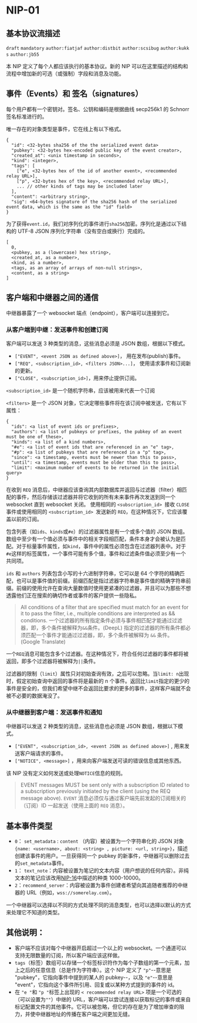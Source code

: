 # NIP-01

## 基本协议流描述

`draft` `mandatory` `author:fiatjaf` `author:distbit` `author:scsibug` `author:kukks` `author:jb55`

本 NIP 定义了每个人都应该执行的基本协议。新的 NIP 可以在这里描述的结构和流程中增加新的可选（或强制）字段和消息及功能。

## 事件（Events）和 签名（signatures）

每个用户都有一个密钥对。签名、公钥和编码是根据曲线 secp256k1 的 Schnorr 签名标准进行的。

唯一存在的对象类型是事件，它在线上有以下格式。

```
{
  "id": <32-bytes sha256 of the the serialized event data>
  "pubkey": <32-bytes hex-encoded public key of the event creator>,
  "created_at": <unix timestamp in seconds>,
  "kind": <integer>,
  "tags": [
    ["e", <32-bytes hex of the id of another event>, <recommended relay URL>],
    ["p", <32-bytes hex of the key>, <recommended relay URL>],
    ... // other kinds of tags may be included later
  ],
  "content": <arbitrary string>,
  "sig": <64-bytes signature of the sha256 hash of the serialized event data, which is the same as the "id" field>
}
```

为了获得`event.id`，我们对序列化的事件进行`sha256`加密。序列化是通过以下结构的 UTF-8 JSON 序列化字符串（没有空白或换行）完成的。

```
[
  0,
  <pubkey, as a (lowercase) hex string>,
  <created_at, as a number>,
  <kind, as a number>,
  <tags, as an array of arrays of non-null strings>,
  <content, as a string>
]
```

## 客户端和中继器之间的通信

中继器暴露了一个 websocket 端点（endpoint），客户端可以连接到它。

### 从客户端到中继：发送事件和创建订阅

客户端可以发送 3 种类型的消息，这些消息必须是 JSON 数组，根据以下模式。

- `["EVENT", <event JSON as defined above>]`， 用在发布(publish)事件。
- `["REQ", <subscription_id>, <filters JSON>...]`， 使用请求事件和订阅新的更新。
- `["CLOSE", <subscription_id>]`，用来停止提供订阅。

`<subscription_id>` 是一个随机字符串，应该被用来代表一个订阅

`<filters>` 是一个 JSON 对象，它决定哪些事件将在该订阅中被发送，它有以下属性：

```
{
  "ids": <a list of event ids or prefixes>,
  "authors": <a list of pubkeys or prefixes, the pubkey of an event must be one of these>,
  "kinds": <a list of a kind numbers>,
  "#e": <a list of event ids that are referenced in an "e" tag>,
  "#p": <a list of pubkeys that are referenced in a "p" tag>,
  "since": <a timestamp, events must be newer than this to pass>,
  "until": <a timestamp, events must be older than this to pass>,
  "limit": <maximum number of events to be returned in the initial query>
}
```

在收到 `REQ` 消息后，中继器应该查询其内部数据库并返回与过滤器（filter）相匹配的事件，然后存储该过滤器并将它收到的所有未来事件再次发送到同一个 websocket 直到 websocket 关闭。 使用相同的 `<subscription_id> `接收 `CLOSE` 事件或使用相同的 `<subscription_id> `发送新的 `REQ`，在这种情况下，它应该覆盖以前的订阅。

包含列表（如`ids`、`kinds`或`#e`）的过滤器属性是有一个或多个值的 JSON 数组。数组中至少有一个值必须与事件中的相关字段相匹配，条件本身才会被认为是匹配。对于标量事件属性，如`kind`，事件中的属性必须包含在过滤器列表中。对于`#e`这样的标签属性，一个事件可能有多个值，事件和过滤条件值必须至少有一个共同项。

`ids` 和 `authors` 列表包含小写的十六进制字符串，它可以是 64 个字符的精确匹配，也可以是事件值的前缀。前缀匹配是指过滤器字符串是事件值的精确字符串前缀。前缀的使用允许在查询大量数值时使用更紧凑的过滤器，并且可以为那些不想透露他们正在搜索的确切作者或事件的客户提供一些隐私。

> All conditions of a filter that are specified must match for an event for it to pass the filter, i.e., multiple conditions are interpreted as && conditions.
> 一个过滤器的所有指定条件必须与事件相匹配才能通过过滤器，即，多个条件被解释为`&&`条件。(DeepL)
> 指定的过滤器的所有条件都必须匹配一个事件才能通过过滤器，即，多个条件被解释为 `&&` 条件。(Google Translate)

一个`REQ`消息可能包含多个过滤器。在这种情况下，符合任何过滤器的事件都将被返回，即多个过滤器将被解释为`||`条件。

过滤器的限制（`limit`）属性只对初始查询有效，之后可以忽略。当`limit: n`出现时，假定初始查询中返回的事件将是最新的 n 个事件。返回比`limit`指定的更少的事件是安全的，但我们希望中继不会返回比要求的更多的事件，这样客户端就不会被不必要的数据淹没了。

### 从中继器到客户端：发送事件和通知

中继器可以发送 2 种类型的消息，这些消息也必须是 JSON 数组，根据以下模式。

- `["EVENT", <subscription_id>, <event JSON as defined above>]` , 用来发送客户端请求的事件。
- `["NOTICE", <message>]` ，用来向客户端发送可读的错误信息或其他东西。

该 NIP 没有定义如何发送或处理`NOTICE`信息的规则。

> EVENT messages MUST be sent only with a subscription ID related to a subscription previously initiated by the client (using the REQ message above).
> `EVENT` 消息必须仅与通过客户端先前发起的订阅相关的（订阅）ID 一起发送（使用上面的 `REQ` 消息）。

## 基本事件类型

- `0`： `set_metadata` : `content` （内容）被设置为一个字符串化的 JSON 对象`{name: <username>, about: <string> , picture: <url, string>}`，描述创建该事件的用户。一旦获得同一个 pubkey 的新事件，中继器可以删除过去的`set_metadata`事件。
- `1`： `text_note`：内容被设置为笔记的文本内容（用户想说的任何内容）。非纯文本的笔记应该改用[NIP-16](https://github.com/nerd010/nips/blob/master/16.md)中描述的种类 1000-10000。
- `2`：`recommend_server`：内容被设置为事件创建者希望向其追随者推荐的中继器的 URL（例如，`wss://somerelay.com`）。

一个中继器可以选择以不同的方式处理不同的消息类型，也可以选择以默认的方式来处理它不知道的类型。

## 其他说明：

- 客户端不应该对每个中继器开启超过一个以上的 websocket。一个通道可以支持无限数量的订阅，所以客户端应该这样做。
- `tags`（标签）数组可以存储一个标签标识符作为每个子数组的第一个元素，加上之后的任意信息（总是作为字符串）。这个 NIP 定义了 `"p"`--意思是 "pubkey"，它指向事件中提到的某人的 pubkey--，以及 `"e"`--意思是 "event"，它指向这个事件所引用、回复或以某种方式提到的事件的 id。
- 在 `"e "`和 `"p "`标签上出现的 `< recommended relay URL>` 项是一个可选的（可以设置为`""`）中继的 URL，客户端可以尝试连接以获取标记的事件或来自标记配置文件的其他事件。它可以被忽略，但它的存在是为了增加审查的阻力，并使中继器地址的传播在客户端之间更加无缝。
